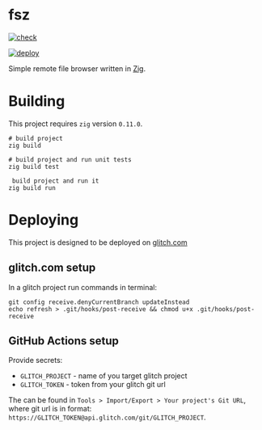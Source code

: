 # fsz

[![check](https://github.com/icebox246/fsz/actions/workflows/check.yml/badge.svg)](https://github.com/icebox246/fsz/actions/workflows/check.yml)

[![deploy](https://github.com/icebox246/fsz/actions/workflows/deploy.yml/badge.svg)](https://github.com/icebox246/fsz/actions/workflows/deploy.yml)

Simple remote file browser written in [Zig](https://ziglang.org/).

# Building

This project requires `zig` version `0.11.0`.

```shell
# build project
zig build

# build project and run unit tests
zig build test

 build project and run it
zig build run
```

# Deploying

This project is designed to be deployed on [glitch.com](https://glitch.com/)

## glitch.com setup

In a glitch project run commands in terminal:

```shell
git config receive.denyCurrentBranch updateInstead
echo refresh > .git/hooks/post-receive && chmod u+x .git/hooks/post-receive
```

## GitHub Actions setup

Provide secrets:

- `GLITCH_PROJECT` - name of you target glitch project
- `GLITCH_TOKEN` - token from your glitch git url

The can be found in `Tools > Import/Export > Your project's Git URL`, where git
url is in format: `https://GLITCH_TOKEN@api.glitch.com/git/GLITCH_PROJECT`.

